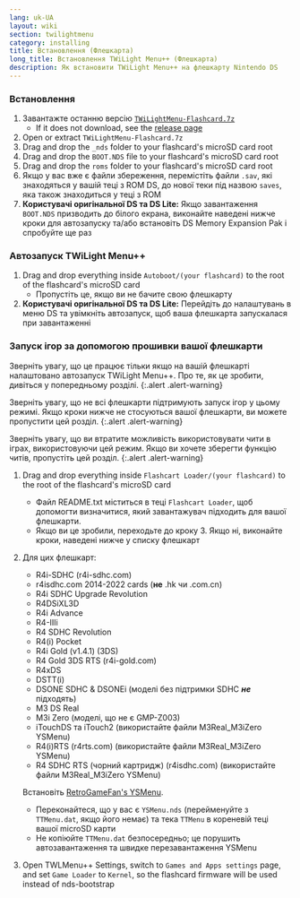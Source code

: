 ```yaml
---
lang: uk-UA
layout: wiki
section: twilightmenu
category: installing
title: Встановлення (Флешкарта)
long_title: Встановлення TWiLight Menu++ (Флешкарта)
description: Як встановити TWiLight Menu++ на флешкарту Nintendo DS
---
```


### Встановлення
1. Завантажте останню версію [`TWiLightMenu-Flashcard.7z`](https://github.com/DS-Homebrew/TWiLightMenu/releases/latest/download/TWiLightMenu-Flashcard.7z)
   - If it does not download, see the [release page](https://github.com/DS-Homebrew/TWiLightMenu/releases/latest)
1. Open or extract `TWiLightMenu-Flashcard.7z`
1. Drag and drop the `_nds` folder to your flashcard's microSD card root
1. Drag and drop the `BOOT.NDS` file to your flashcard's microSD card root
1. Drag and drop the `roms` folder to your flashcard's microSD card root
1. Якщо у вас вже є файли збереження, перемістіть файли `.sav`, які знаходяться у вашій теці з ROM DS, до нової теки під назвою `saves`, яка також знаходиться у теці з ROM
1. **Користувачі оригінальної DS та DS Lite:** Якщо завантаження `BOOT.NDS` призводить до білого екрана, виконайте наведені нижче кроки для автозапуску та/або встановіть DS Memory Expansion Pak і спробуйте ще раз

### Автозапуск TWiLight Menu++
1. Drag and drop everything inside `Autoboot/(your flashcard)` to the root of the flashcard's microSD card
   - Пропустіть це, якщо ви не бачите свою флешкарту
1. **Користувачі оригінальної DS та DS Lite:** Перейдіть до налаштувань в меню DS та увімкніть автозапуск, щоб ваша флешкарта запускалася при завантаженні

### Запуск ігор за допомогою прошивки вашої флешкарти

Зверніть увагу, що це працює тільки якщо на вашій флешкарті налаштовано автозапуск TWiLight Menu++. Про те, як це зробити, дивіться у попередньому розділі.
{:.alert .alert-warning}

Зверніть увагу, що не всі флешкарти підтримують запуск ігор у цьому режимі. Якщо кроки нижче не стосуються вашої флешкарти, ви можете пропустити цей розділ.
{:.alert .alert-warning}

Зверніть увагу, що ви втратите можливість використовувати чити в іграх, використовуючи цей режим. Якщо ви хочете зберегти функцію читів, пропустіть цей розділ.
{:.alert .alert-warning}

1. Drag and drop everything inside `Flashcart Loader/(your flashcard)` to the root of the flashcard's microSD card
   - Файл README.txt міститься в теці `Flashcart Loader`, щоб допомогти визначитися, який завантажувач підходить для вашої флешкарти.
   - Якщо ви це зробили, переходьте до кроку 3. Якщо ні, виконайте кроки, наведені нижче у списку флешкарт

1. Для цих флешкарт:
   - R4i-SDHC (r4i-sdhc.com)
   - r4isdhc.com 2014-2022 cards (**не** .hk чи .com.cn)
   - R4i SDHC Upgrade Revolution
   - R4DSiXL3D
   - R4i Advance
   - R4-IIIi
   - R4 SDHC Revolution
   - R4(i) Pocket
   - R4i Gold (v1.4.1) (3DS)
   - R4 Gold 3DS RTS (r4i-gold.com)
   - R4xDS
   - DSTT(i)
   - DSONE SDHC & DSONEi (моделі без підтримки SDHC ***не*** підходять)
   - M3 DS Real
   - M3i Zero (моделі, що не є GMP-Z003)
   - iTouchDS та iTouch2 (використайте файли M3Real_M3iZero YSMenu)
   - R4(i)RTS (r4rts.com) (використайте файли M3Real_M3iZero YSMenu)
   - R4 SDHC RTS (чорний картридж) (r4isdhc.com) (використайте файли M3Real_M3iZero YSMenu)

   Встановіть [RetroGameFan's YSMenu](https://gbatemp.net/download/35737/).
      - Переконайтеся, що у вас є `YSMenu.nds` (перейменуйте з `TTMenu.dat`, якщо його немає) та тека `TTMenu` в кореневій теці вашої microSD карти
      - Не копіюйте `TTMenu.dat` безпосередньо; це порушить автозавантаження та швидке перезавантаження YSMenu
1. Open TWLMenu++ Settings, switch to `Games and Apps settings` page, and set `Game Loader` to `Kernel`, so the flashcard firmware will be used instead of nds-bootstrap
